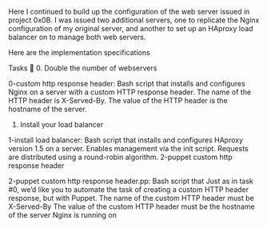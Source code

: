 Here I continued to build up the configuration of the web server issued in project 0x0B. I was issued two additional servers, one to replicate the Nginx configuration of my original server, and another to set up an HAproxy load balancer on to manage both web servers.

Here are the implementation specifications

Tasks 📃
0. Double the number of webservers

0-custom http response header: Bash script that installs and configures Nginx on a server with a custom HTTP response header.
The name of the HTTP header is X-Served-By.
The value of the HTTP header is the hostname of the server.
1. Install your load balancer

1-install load balancer: Bash script that installs and configures HAproxy version 1.5 on a server.
Enables management via the init script.
Requests are distributed using a round-robin algorithm.
2-puppet custom http response header

2-puppet custom http response header.pp: Bash script that Just as in task #0, we’d like you to automate the task of creating a custom HTTP header response, but with Puppet.
The name of the custom HTTP header must be X-Served-By
The value of the custom HTTP header must be the hostname of the server Nginx is running on

